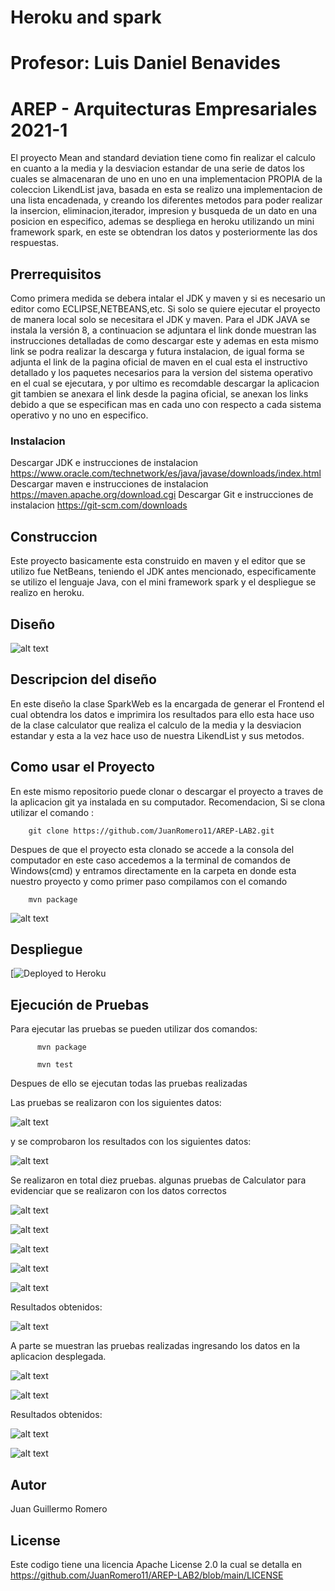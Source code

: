 # Heroku and spark
# Profesor: Luis Daniel Benavides
# AREP - Arquitecturas Empresariales 2021-1

El proyecto Mean and standard deviation tiene como fin realizar el calculo en cuanto a la media y la desviacion estandar de una serie de datos los cuales se almacenaran de uno en uno en una implementacion PROPIA de la coleccion LikendList java, basada en esta se realizo una implementacion de una lista encadenada, y creando los diferentes metodos para poder realizar la insercion, eliminacion,iterador, impresion y busqueda de un dato en una posicion en especifico, ademas se despliega en heroku utilizando un mini framework spark, en este se obtendran los datos y posteriormente las dos respuestas. 

## Prerrequisitos

Como primera medida se debera intalar el JDK y maven y si es necesario un editor como ECLIPSE,NETBEANS,etc. Si solo se quiere ejecutar el proyecto de manera local solo se necesitara el JDK y maven. Para el JDK JAVA se instala la versión 8, a continuacion se adjuntara el link donde muestran las instrucciones detalladas de como descargar este y ademas en esta mismo link se podra realizar la descarga y futura instalacion, de igual forma se adjunta el link de la pagina oficial de maven en el cual esta el instructivo detallado y los paquetes necesarios para la version del sistema operativo en el cual se ejecutara, y por ultimo es recomdable descargar la aplicacion git tambien se anexara el link desde la pagina oficial, se anexan los links debido a que se especifican mas en cada uno con respecto a cada sistema operativo y no uno en especifico.

### Instalacion

Descargar JDK e instrucciones de instalacion
https://www.oracle.com/technetwork/es/java/javase/downloads/index.html
Descargar maven e instrucciones de instalacion
https://maven.apache.org/download.cgi
Descargar Git e instrucciones de instalacion
https://git-scm.com/downloads

## Construccion
Este proyecto basicamente esta construido en maven y el editor que se utilizo fue NetBeans, teniendo el JDK antes mencionado, especificamente se utilizo el lenguaje Java, con el mini framework spark y el despliegue se realizo en heroku.

## Diseño

![alt text](https://github.com/JuanRomero11/AREP-LAB2/blob/main/imagenes/diagrama.PNG)

## Descripcion del diseño
En este diseño la clase SparkWeb es la encargada de generar el Frontend el cual obtendra los datos e imprimira los resultados para ello esta hace uso de la clase calculator que realiza el calculo de la media y la desviacion estandar y esta a la vez hace uso de nuestra LikendList y sus metodos.

## Como usar el Proyecto
En este mismo repositorio puede clonar o descargar el proyecto a traves de la aplicacion git ya instalada en su computador. Recomendacion, Si se clona utilizar el comando :

        git clone https://github.com/JuanRomero11/AREP-LAB2.git
        
Despues de que el proyecto esta clonado se accede a la consola del computador en este caso accedemos a la terminal de comandos de Windows(cmd) y entramos directamente en la carpeta en donde esta nuestro proyecto y como primer paso compilamos con el comando 

        mvn package


![alt text](https://github.com/JuanRomero11/AREP-LAB2/blob/main/imagenes/package.PNG)
      
## Despliegue

[![Deployed to Heroku](https://fathomless-anchorage-23469.herokuapp.com/inputdata)

## Ejecución de Pruebas

Para ejecutar las pruebas se pueden utilizar dos comandos:

          mvn package
          
          mvn test
          
Despues de ello se ejecutan todas las pruebas realizadas 

Las pruebas se realizaron con los siguientes datos:

![alt text](https://github.com/JuanRomero11/AREP-LAB2/blob/main/imagenes/Datos.PNG)

y se comprobaron los resultados con los siguientes datos:

![alt text](https://github.com/JuanRomero11/AREP-LAB2/blob/main/imagenes/Resultados.PNG)

Se realizaron en total diez pruebas.
algunas pruebas de Calculator para evidenciar que se realizaron con los datos correctos

![alt text](https://github.com/JuanRomero11/AREP-LAB2/blob/main/imagenes/CalcularDesviaci%C3%B3n.PNG)

![alt text](https://github.com/JuanRomero11/AREP-LAB2/blob/main/imagenes/CalcularDesviaci%C3%B3n2.PNG)

![alt text](https://github.com/JuanRomero11/AREP-LAB2/blob/main/imagenes/CalcularMedia2.PNG)

![alt text](https://github.com/JuanRomero11/AREP-LAB2/blob/main/imagenes/testCalcularMedia.PNG)

![alt text](https://github.com/JuanRomero11/AREP-LAB2/blob/main/imagenes/puertoTest.PNG)

Resultados obtenidos:

![alt text](https://github.com/JuanRomero11/AREP-LAB2/blob/main/imagenes/resultadosConsola.PNG)

A parte se muestran las pruebas realizadas ingresando los datos en la aplicacion desplegada.

![alt text](https://github.com/JuanRomero11/AREP-LAB2/blob/main/imagenes/testeInputData.PNG)

![alt text](https://github.com/JuanRomero11/AREP-LAB2/blob/main/imagenes/testeInputData2.PNG)


Resultados obtenidos:


![alt text](https://github.com/JuanRomero11/AREP-LAB2/blob/main/imagenes/resultadosheroku.PNG)

![alt text](https://github.com/JuanRomero11/AREP-LAB2/blob/main/imagenes/resultadosheroku2.PNG)

## Autor
Juan Guillermo Romero 
## License
Este codigo tiene una licencia Apache License 2.0 la cual se detalla en https://github.com/JuanRomero11/AREP-LAB2/blob/main/LICENSE
